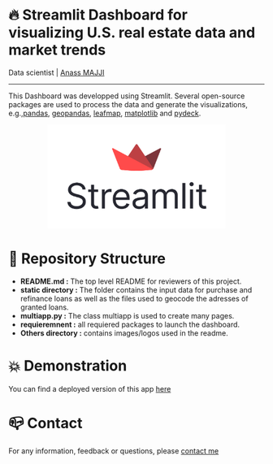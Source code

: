 # 🔥 Streamlit Dashboard for visualizing U.S. real estate data and market trends
Data scientist | [Anass MAJJI](https://www.linkedin.com/in/anass-majji-729773157/)
***

This Dashboard was developped using Streamlit. Several open-source packages are used to process the data and generate the visualizations, e.g.,[pandas](https://pandas.pydata.org/), [geopandas](https://geopandas.org), [leafmap](https://leafmap.org), [matplotlib](https://matplotlib.org/) and [pydeck](https://deckgl.readthedocs.io).



<p align="center">
 <img src="streamlit.png" width="350" />
</p>

# 🚀 Repository Structure

- **README.md :** The top level README for reviewers of this project.
- **static directory :**  The folder contains the input data for purchase and refinance loans as well as the files used to geocode the adresses of granted loans. 
- **multiapp.py :** The class multiapp is used to create many pages.
- **requieremnent :** all requiered packages to launch the dashboard. 
- **Others directory :** contains images/logos used in the readme.  

# 💥 Demonstration 

You can find a deployed version of this app [here](https://amajji-streamlit-dash-streamlit-app-8i3jn9.streamlit.app/)


# :mailbox_closed: Contact
For any information, feedback or questions, please [contact me][anass-email]





[anass-email]: mailto:anassmajji34@gmail.com